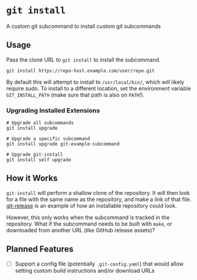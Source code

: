 # `git install`

A custom git subcommand to install custom git subcommands

## Usage

Pass the clone URL to `git install` to install the subcommand.

```shell
git install https://repo-host.example.com/user/repo.git
```

By default this will attempt to install to `/usr/local/bin/`,
which will likely require sudo. To install to a different location,
set the environment variable `GIT_INSTALL_PATH` (make sure that path
is also on `PATH`!).

### Upgrading Installed Extensions

```shell
# Upgrade all subcommands
git install upgrade

# Upgrade a specific subcommand
git install upgrade git-example-subcommand

# Upgrade git-install
git install self upgrade
```

## How it Works

`git-install` will perform a shallow clone of the repository.
It will then look for a file with the same name as the repository,
and make a link of that file. [git-release] is an example of how
an installable repository could look.

However, this only works when the subcommand is tracked in the
repository. What if the subcommand needs to be built with `make`,
or downloaded from another URL (like GitHub release assets)?

## Planned Features

- [ ] Support a config file (potentially `.git-config.yaml`) that
  would allow setting custom build instructions and/or download URLs

[git-release]: https://github.com/spenserblack/git-release
